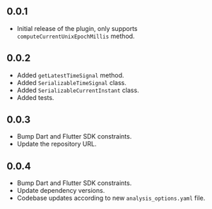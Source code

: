 ## 0.0.1

- Initial release of the plugin, only supports `computeCurrentUnixEpochMillis` method.

## 0.0.2

- Added `getLatestTimeSignal` method.
- Added `SerializableTimeSignal` class.
- Added `SerializableCurrentInstant` class.
- Added tests.

## 0.0.3

- Bump Dart and Flutter SDK constraints.
- Update the repository URL.

## 0.0.4

- Bump Dart and Flutter SDK constraints.
- Update dependency versions.
- Codebase updates according to new `analysis_options.yaml` file. 